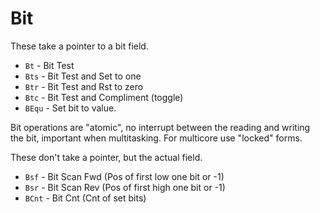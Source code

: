 # Bit
These take a pointer to a bit field.
 - `Bt`	- Bit Test
 - `Bts` - Bit Test and Set to one
 - `Btr` -	Bit Test and Rst to zero
 - `Btc` - Bit Test and Compliment (toggle)
 - `BEqu` -	Set bit to value.

Bit operations are "atomic", no interrupt between the reading and writing the bit, important when multitasking. For multicore use "locked" forms.

These don't take a pointer, but the actual field.
- `Bsf` - Bit Scan Fwd (Pos of first low one bit or -1)
- `Bsr` - Bit Scan Rev (Pos of first high one bit or -1)
- `BCnt` - Bit Cnt (Cnt of set bits)

